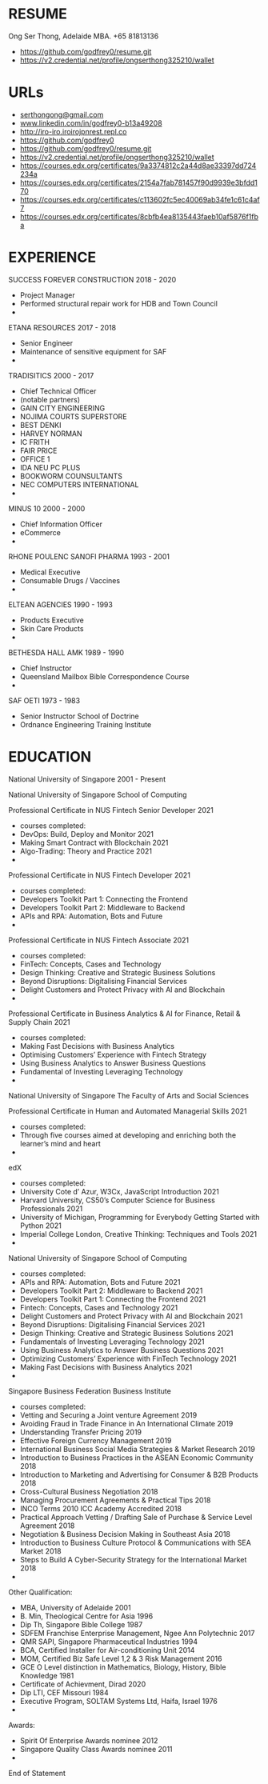 # RESUME
Ong Ser Thong, Adelaide MBA. +65 81813136
- https://github.com/godfrey0/resume.git
- https://v2.credential.net/profile/ongserthong325210/wallet 

# URLs
- serthongong@gmail.com 
- www.linkedin.com/in/godfrey0-b13a49208 
- http://iro-iro.iroirojpnrest.repl.co 
- https://github.com/godfrey0 
- https://github.com/godfrey0/resume.git 
- https://v2.credential.net/profile/ongserthong325210/wallet 
- https://courses.edx.org/certificates/9a3374812c2a44d8ae33397dd724234a 
- https://courses.edx.org/certificates/2154a7fab781457f90d9939e3bfdd170 
- https://courses.edx.org/certificates/c113602fc5ec40069ab34fe1c61c4af7 
- https://courses.edx.org/certificates/8cbfb4ea8135443faeb10af5876f1fba


# EXPERIENCE
SUCCESS FOREVER CONSTRUCTION 2018 - 2020 
- Project Manager
- Performed structural repair work for HDB and Town Council
-
ETANA RESOURCES 2017 - 2018 
- Senior Engineer
- Maintenance of sensitive equipment for SAF
-
TRADISITICS 2000 - 2017
- Chief Technical Officer
- (notable partners)
- GAIN CITY ENGINEERING
- NOJIMA COURTS SUPERSTORE 
- BEST DENKI
- HARVEY NORMAN
- IC FRITH
- FAIR PRICE
- OFFICE 1
- IDA NEU PC PLUS
- BOOKWORM COUNSULTANTS
- NEC COMPUTERS INTERNATIONAL 
-
MINUS 10 2000 - 2000 
- Chief Information Officer 
- eCommerce 
-
RHONE POULENC SANOFI PHARMA 1993 - 2001
- Medical Executive
- Consumable Drugs / Vaccines
-
ELTEAN AGENCIES 1990 - 1993
- Products Executive
- Skin Care Products
-
BETHESDA HALL AMK 1989 - 1990
- Chief Instructor
- Queensland Mailbox Bible Correspondence Course 
-
SAF OETI 1973 - 1983
- Senior Instructor School of Doctrine
- Ordnance Engineering Training Institute 
 
# EDUCATION
National University of Singapore 2001 - Present

National University of Singapore School of Computing 

Professional Certificate in NUS Fintech Senior Developer 2021
- courses completed:
- DevOps: Build, Deploy and Monitor 2021
- Making Smart Contract with Blockchain 2021
- Algo-Trading: Theory and Practice 2021
-
Professional Certificate in NUS Fintech Developer 2021
- courses completed:
- Developers Toolkit Part 1: Connecting the Frontend 
- Developers Toolkit Part 2: Middleware to Backend 
- APIs and RPA: Automation, Bots and Future 
-
Professional Certificate in NUS Fintech Associate 2021 
- courses completed:
- FinTech: Concepts, Cases and Technology
- Design Thinking: Creative and Strategic Business Solutions 
- Beyond Disruptions: Digitalising Financial Services 
- Delight Customers and Protect Privacy with AI and Blockchain 
-
Professional Certificate in Business Analytics & AI for Finance, Retail & Supply Chain 2021
- courses completed:
- Making Fast Decisions with Business Analytics
- Optimising Customers’ Experience with Fintech Strategy 
- Using Business Analytics to Answer Business Questions 
- Fundamental of Investing Leveraging Technology 
-
National University of Singapore The Faculty of Arts and Social Sciences 

Professional Certificate in Human and Automated Managerial Skills 2021 
- courses completed: 
- Through five courses aimed at developing and enriching both the learner’s mind and heart
-
edX 
- courses completed:
- University Cote d’ Azur, W3Cx, JavaScript Introduction 2021
- Harvard University, CS50’s Computer Science for Business Professionals 2021 
- University of Michigan, Programming for Everybody Getting Started with Python 2021 
- Imperial College London, Creative Thinking: Techniques and Tools 2021 
-
National University of Singapore School of Computing
- courses completed:
- APIs and RPA: Automation, Bots and Future 2021
- Developers Toolkit Part 2: Middleware to Backend 2021
- Developers Toolkit Part 1: Connecting the Frontend 2021
- Fintech: Concepts, Cases and Technology 2021
- Delight Customers and Protect Privacy with AI and Blockchain 2021 
- Beyond Disruptions: Digitalising Financial Services 2021
- Design Thinking: Creative and Strategic Business Solutions 2021 
- Fundamentals of Investing Leveraging Technology 2021
- Using Business Analytics to Answer Business Questions 2021 
- Optimizing Customers’ Experience with FinTech Technology 2021 
- Making Fast Decisions with Business Analytics 2021
-
Singapore Business Federation Business Institute
- courses completed:
- Vetting and Securing a Joint venture Agreement 2019
- Avoiding Fraud in Trade Finance in An International Climate 2019
- Understanding Transfer Pricing 2019
- Effective Foreign Currency Management 2019
- International Business Social Media Strategies & Market Research 2019
- Introduction to Business Practices in the ASEAN Economic Community 2018 
- Introduction to Marketing and Advertising for Consumer & B2B Products 2018 
- Cross-Cultural Business Negotiation 2018
- Managing Procurement Agreements & Practical Tips 2018
- INCO Terms 2010 ICC Academy Accredited 2018
- Practical Approach Vetting / Drafting Sale of Purchase & Service Level Agreement 2018 
- Negotiation & Business Decision Making in Southeast Asia 2018
- Introduction to Business Culture Protocol & Communications with SEA Market 2018
- Steps to Build A Cyber-Security Strategy for the International Market 2018 
-
Other Qualification:
- MBA, University of Adelaide 2001
- B. Min, Theological Centre for Asia 1996
- Dip Th, Singapore Bible College 1987
- SDFEM Franchise Enterprise Management, Ngee Ann Polytechnic 2017
- QMR SAPI, Singapore Pharmaceutical Industries 1994 
- BCA, Certified Installer for Air-conditioning Unit 2014
- MOM, Certified Biz Safe Level 1,2 & 3 Risk Management 2016 
- GCE O Level distinction in Mathematics, Biology, History, Bible Knowledge 1981
- Certificate of Achievment, Dirad 2020
- Dip LTI, CEF Missouri 1984
- Executive Program, SOLTAM Systems Ltd, Haifa, Israel 1976
-
Awards: 
- Spirit Of Enterprise Awards nominee 2012 
- Singapore Quality Class Awards nominee 2011
-
End of Statement
